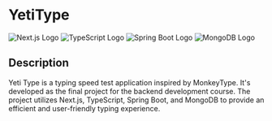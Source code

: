 # YetiType

![Next.js Logo](https://www.svgrepo.com/show/354112/nextjs.svg) ![TypeScript Logo](https://placekitten.com/100/100) ![Spring Boot Logo](https://placekitten.com/100/100) ![MongoDB Logo](https://placekitten.com/100/100)

## Description

Yeti Type is a typing speed test application inspired by MonkeyType. It's developed as the final project for the backend development course. The project utilizes Next.js, TypeScript, Spring Boot, and MongoDB to provide an efficient and user-friendly typing experience.
